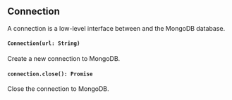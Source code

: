 ## Connection

A connection is a low-level interface between <name> and the MongoDB database.

#### `Connection(url: String)`

Create a new connection to MongoDB.

#### `connection.close(): Promise`

Close the connection to MongoDB.
